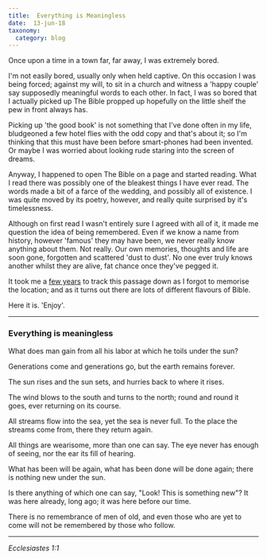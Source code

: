 ```yaml
---
title:  Everything is Meaningless
date:  13-jun-18
taxonomy:
  category: blog
---
```



Once upon a time in a town far, far away, I was extremely bored.

I'm not easily bored, usually only when held captive. On this occasion I was being forced; against my will, to sit in a church and witness  a 'happy couple' say supposedly meaningful words to each other.  In fact, I was so bored that I actually picked up The Bible propped up hopefully on the little shelf the pew in front always has.

Picking up 'the good book' is not something that I've done often in my life, bludgeoned a few hotel flies with the odd copy and that's about it; so I'm thinking that this must have been before smart-phones had been invented.  Or maybe I was worried about looking rude staring into the screen of dreams.

Anyway, I happened to open The Bible on a page and started reading.  What I read there was possibly one of the bleakest things I have ever read.  The words made a bit of a farce of the wedding, and possibly all of existence.  I was quite moved by its poetry, however, and really quite surprised by it's timelessness.

Although on first read I wasn't entirely sure I agreed with all of it,  it made me question the idea of being remembered.  Even if we know a name from history, however 'famous' they may have been, we never really know anything about them.  Not really.  Our own memories, thoughts and life are soon gone, forgotten and scattered 'dust to dust'.  No one ever truly knows another whilst they are alive, fat chance once they've pegged it.

It took me a [few years](google.com) to track this passage down as I forgot to memorise the location; and as it turns out there are lots of different flavours of Bible.

Here it is.  'Enjoy'.


---


### Everything is meaningless

What does man gain from all his labor
      at which he toils under the sun?

Generations come and generations go,
      but the earth remains forever.

The sun rises and the sun sets,
      and hurries back to where it rises.

The wind blows to the south
      and turns to the north;
      round and round it goes,
      ever returning on its course.

All streams flow into the sea,
      yet the sea is never full.
      To the place the streams come from,
      there they return again.

All things are wearisome,
      more than one can say.
      The eye never has enough of seeing,
      nor the ear its fill of hearing.

What has been will be again,
      what has been done will be done again;
      there is nothing new under the sun.

Is there anything of which one can say,
      "Look! This is something new"?
      It was here already, long ago;
      it was here before our time.

There is no remembrance of men of old,
      and even those who are yet to come
      will not be remembered
      by those who follow.

---

_Ecclesiastes 1:1_
